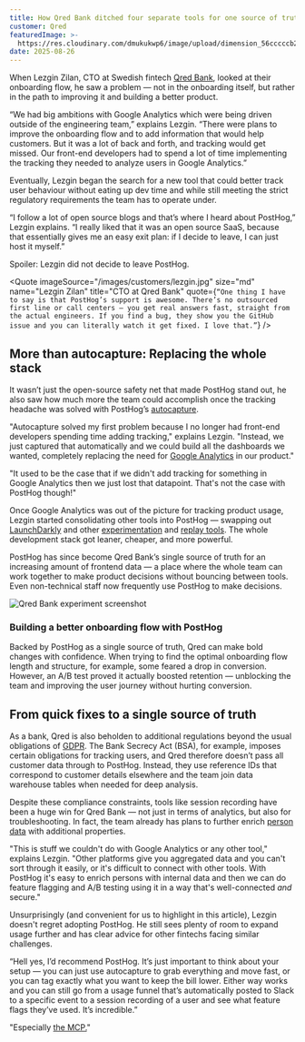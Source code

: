 ```yaml
---
title: How Qred Bank ditched four separate tools for one source of truth
customer: Qred
featuredImage: >- 
  https://res.cloudinary.com/dmukukwp6/image/upload/dimension_56cccccb2c.jpg
date: 2025-08-26
---
```

When Lezgin Zilan, CTO at Swedish fintech [Qred Bank](https://www.qred.se/en), looked at their onboarding flow, he saw a problem — not in the onboarding itself, but rather in the path to improving it and building a better product. 

“We had big ambitions with Google Analytics which were being driven outside of the engineering team,” explains Lezgin. “There were plans to improve the onboarding flow and to add information that would help customers. But it was a lot of back and forth, and tracking would get missed. Our front-end developers had to spend a lot of time implementing the tracking they needed to analyze users in Google Analytics.”

Eventually, Lezgin began the search for a new tool that could better track user behaviour without eating up dev time and while still meeting the strict regulatory requirements the team has to operate under. 

“I follow a lot of open source blogs and that’s where I heard about PostHog,” Lezgin explains. “I really liked that it was an open source SaaS, because that essentially gives me an easy exit plan: if I decide to leave, I can just host it myself.”

Spoiler: Lezgin did not decide to leave PostHog.

<BorderWrapper> <Quote imageSource="/images/customers/lezgin.jpg" size="md" name="Lezgin Zilan" title="CTO at Qred Bank" quote={`“One thing I have to say is that PostHog’s support is awesome. There’s no outsourced first line or call centers — you get real answers fast, straight from the actual engineers. If you find a bug, they show you the GitHub issue and you can literally watch it get fixed. I love that.”`} /> </BorderWrapper>

## More than autocapture: Replacing the whole stack
It wasn’t just the open-source safety net that made PostHog stand out, he also saw how much more the team could accomplish once the tracking headache was solved with PostHog’s [autocapture](/docs/product-analytics/autocapture).

"Autocapture solved my first problem because I no longer had front-end developers spending time adding tracking," explains Lezgin. "Instead, we just captured that automatically and we could build all the dashboards we wanted, completely replacing the need for [Google Analytics](/blog/posthog-vs-ga4) in our product."

"It used to be the case that if we didn't add tracking for something in Google Analytics then we just lost that datapoint. That's not the case with PostHog though!"

Once Google Analytics was out of the picture for tracking product usage, Lezgin started consolidating other tools into PostHog — swapping out [LaunchDarkly](/blog/posthog-vs-launchdarkly) and other [experimentation](/experiments) and [replay tools](/session-replay). The whole development stack got leaner, cheaper, and more powerful. 

PostHog has since become Qred Bank’s single source of truth for an increasing amount of frontend data — a place where the whole team can work together to make product decisions without bouncing between tools. Even non-technical staff now frequently use PostHog to make decisions. 

<BorderWrapper>
  <div className="bg-[#E5E7E0] dark:bg-[#2C2C2C] rounded-lg p-6 my-8">
    <div className="space-y-4">
      <img 
        src="https://res.cloudinary.com/dmukukwp6/image/upload/group_9575_6f6f3c544d.jpg" 
        alt="Qred Bank experiment screenshot" 
        className="w-full rounded-md shadow-sm"
      />
      <h3 className="text-lg font-semibold text-gray-900 dark:text-white mb-4">Building a better onboarding flow with PostHog</h3>
      <p className="text-gray-700 dark:text-gray-300 leading-relaxed">
        Backed by PostHog as a single source of truth, Qred can make bold changes with confidence. When trying to find the optimal onboarding flow length and structure, for example, some feared a drop in conversion. However, an A/B test proved it actually boosted retention — unblocking the team and improving the user journey without hurting conversion.
      </p>
    </div>
  </div>
</BorderWrapper>

## From quick fixes to a single source of truth
As a bank, Qred is also beholden to additional regulations beyond the usual obligations of [GDPR](/docs/privacy/gdpr-compliance). The Bank Secrecy Act (BSA), for example, imposes certain obligations for tracking users, and Qred therefore doesn’t pass all customer data through to PostHog. Instead, they use reference IDs that correspond to customer details elsewhere and the team join data warehouse tables when needed for deep analysis. 

Despite these compliance constraints, tools like session recording have been a huge win for Qred Bank — not just in terms of analytics, but also for troubleshooting. In fact, the team already has plans to further enrich [person data](/docs/data/persons) with additional properties.

"This is stuff we couldn't do with Google Analytics or any other tool," explains Lezgin. "Other platforms give you aggregated data and you can't sort through it easily, or it's difficult to connect with other tools. With PostHog it's easy to enrich persons with internal data and then we can do feature flagging and A/B testing using it in a way that's well-connected _and_ secure."

Unsurprisingly (and convenient for us to highlight in this article), Lezgin doesn't regret adopting PostHog. He still sees plenty of room to expand usage further and has clear advice for other fintechs facing similar challenges.

“Hell yes, I’d recommend PostHog. It’s just important to think about your setup — you can just use autocapture to grab everything and move fast, or you can tag exactly what you want to keep the bill lower. Either way works and you can still go from a usage funnel that’s automatically posted to Slack to a specific event to a session recording of a user and see what feature flags they’ve used. It’s incredible.”

"Especially [the MCP.](https://github.com/PostHog/posthog/tree/master/products/mcp)"

